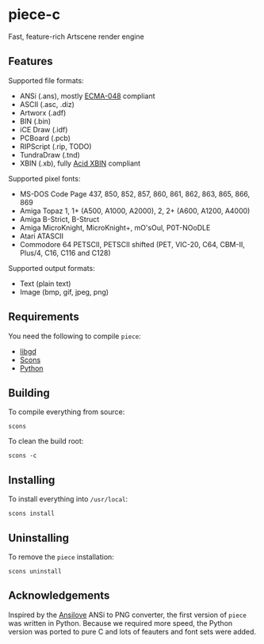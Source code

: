 piece-c
=======

Fast, feature-rich Artscene render engine


Features
--------

Supported file formats:

* ANSi (.ans), mostly [ECMA-048](http://www.ecma-international.org/publications/standards/Ecma-048.htm) compliant
* ASCII (.asc, .diz)
* Artworx (.adf)
* BIN (.bin)
* iCE Draw (.idf)
* PCBoard (.pcb)
* RIPScript (.rip, TODO)
* TundraDraw (.tnd)
* XBIN (.xb), fully [Acid XBIN](http://www.acid.org/info/xbin/xbin.htm) compliant


Supported pixel fonts:

* MS-DOS Code Page 437, 850, 852, 857, 860, 861, 862, 863, 865, 866, 869
* Amiga Topaz 1, 1+ (A500, A1000, A2000), 2, 2+ (A600, A1200, A4000)
* Amiga B-Strict, B-Struct
* Amiga MicroKnight, MicroKnight+, mO'sOul, P0T-NOoDLE
* Atari ATASCII
* Commodore 64 PETSCII, PETSCII shifted (PET, VIC-20, C64, CBM-II, Plus/4, C16, C116 and C128)


Supported output formats:

* Text (plain text)
* Image (bmp, gif, jpeg, png)


Requirements
------------

You need the following to compile ``piece``:

* [libgd](http://libgd.bitbucket.org/)
* [Scons](http://www.scons.org/)
* [Python](http://python.org/)


Building
--------

To compile everything from source:

    scons

To clean the build root:

    scons -c


Installing
----------

To install everything into ``/usr/local``:

    scons install


Uninstalling
------------

To remove the ``piece`` installation:

    scons uninstall


Acknowledgements
----------------

Inspired by the [Ansilove](http://ansilove.sourceforge.net/) ANSi to PNG
converter, the first version of ``piece`` was written in Python. Because we
required more speed, the Python version was ported to pure C and lots of
feauters and font sets were added.


